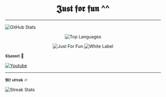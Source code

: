 <!-- README.md -->

<h1 align="center">𝕵𝖚𝖘𝖙 𝖋𝖔𝖗 𝖋𝖚𝖓 ^^</h1>

<p align="center">
  <b><codefocused on editing and 3D visual arts 💊code></b>
</p>

---

  <img src="https://github-readme-stats.vercel.app/api?username=bxnefly&show_icons=true&hide_border=true&theme=red&bg_color=000000&title_color=ff0000&text_color=ffffff&icon_color=ff0000" alt="GitHub Stats">
</p>
 
<p align="center">
  <img src="https://github-readme-stats.vercel.app/api/top-langs/?username=bxnefly&layout=compact&hide_border=true&theme=red&bg_color=000000&title_color=ff0000&text_color=ffffff&icon_color=ff0000" alt="Top Languages">
</p>


<p align="center">
  <img src="https://img.shields.io/badge/Status-Just%20For%20Fun-ff0000?style=flat-square&logo=github&logoColor=white" alt="Just For Fun">
  <img src="https://img.shields.io/badge/Type-White%20Label-ff0000?style=flat-square&logo=git&logoColor=white" alt="White Label">
</p

---

𝕮𝖍𝖆𝖓𝖓𝖊𝖑 🦇
<!-- Links -->
[![Youtube](https://img.shields.io/badge/YouTube-FF0000?style=for-the-badge&logo=youtube&logoColor=white)](https://www.youtube.com/@bxnefly)

---

𝕸𝖋 𝖘𝖙𝖗𝖊𝖆𝖐 🔥

  <img src="https://github-readme-streak-stats.herokuapp.com/?user=bxnefly&theme=dark&background=000000&ring=ff0000&fire=ff0000" alt="Streak Stats">
</p>